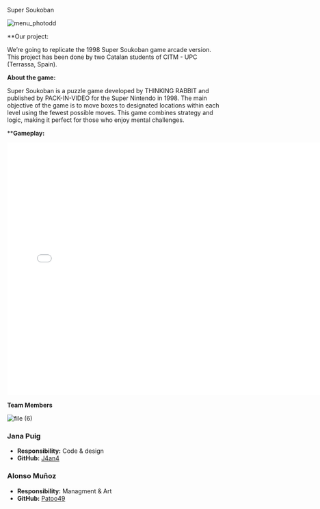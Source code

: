 Super Soukoban

![menu_photodd](https://github.com/J4an4/Game-Analysis-Super-Soukoban/assets/160216332/34589107-0866-4fda-9a02-f69af0fb4e16)

**Our project:

We’re going to replicate the 1998 Super Soukoban game arcade version. This project has been done by two Catalan students of CITM - UPC (Terrassa, Spain).


**About the game:**

Super Soukoban is a puzzle game developed by THINKING RABBIT and published by PACK-IN-VIDEO for the Super Nintendo in 1998. The main objective of the game is to move boxes to designated locations within each level using the fewest possible moves. This game combines strategy and logic, making it perfect for those who enjoy mental challenges.


****Gameplay:**

<iframe width="740" height="590" src="[https://www.youtube.com/embed/yBFzOEv0snY](https://youtu.be/drR33b3_z1c)" frameborder="0" allowfullscreen></iframe>

**Team Members**

![file (6)](https://github.com/J4an4/Game-Analysis-Super-Soukoban/assets/160216332/17f84620-913e-41aa-9a99-85aafa19dd74)

### **Jana Puig**
- **Responsibility:** Code & design
- **GitHub:** [J4an4](https://github.com/J4an4)

### **Alonso Muñoz**
- **Responsibility:** Managment & Art
- **GitHub:** [Patoo49](https://github.com/Patoo49)
